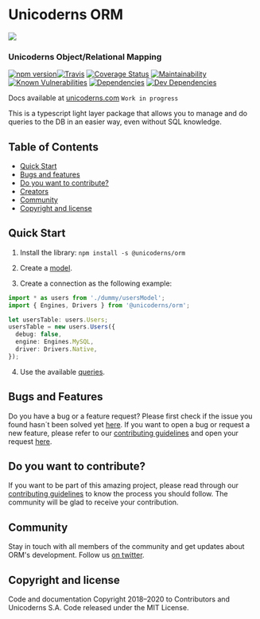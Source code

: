 # Unicoderns ORM

[![](https://unicoderns.com/img/logoorm.e1a28eb9.svg)](https://unicoderns.com/en/orm/)

### Unicoderns Object/Relational Mapping

[![npm version](https://badge.fury.io/js/%40unicoderns%2Form.svg)](https://badge.fury.io/js/%40unicoderns%2Form)[![Travis](https://travis-ci.org/unicoderns/ORM.svg?branch=master)](https://travis-ci.org/unicoderns/ORM)
[![Coverage Status](https://coveralls.io/repos/github/unicoderns/orm/badge.svg?branch=master)](https://coveralls.io/github/unicoderns/orm?branch=master)
[![Maintainability](https://api.codeclimate.com/v1/badges/ee1d8dc169ecc3800527/maintainability)](https://codeclimate.com/github/unicoderns/orm/maintainability)
[![Known Vulnerabilities](https://snyk.io/test/github/unicoderns/orm/badge.svg?targetFile=package.json)](https://snyk.io/test/github/unicoderns/orm?targetFile=package.json)
[![Dependencies](https://david-dm.org/unicoderns/orm.svg)](https://david-dm.org/unicoderns/orm/)
[![Dev Dependencies](https://david-dm.org/unicoderns/orm/dev-status.svg)](https://david-dm.org/unicoderns/orm/?type=dev)

Docs available at [unicoderns.com](http://unicoderns.com/docs/ORM/) `Work in progress`

This is a typescript light layer package that allows you to manage and do queries to the DB in an easier way, even without SQL knowledge.

## Table of Contents

- [Quick Start](#quick-start)
- [Bugs and features](#bugs-and-features)
- [Do you want to contribute?](#do-you-want-to-contribute)
- [Creators](#creators)
- [Community](#community)
- [Copyright and license](#copyright-and-license)

## Quick Start

1. Install the library:
   `npm install -s @unicoderns/orm`

2. Create a [model](https://github.com/unicoderns/orm/blob/master/docs/models.md).

3. Create a connection as the following example:

```typescript
import * as users from './dummy/usersModel';
import { Engines, Drivers } from '@unicoderns/orm';

let usersTable: users.Users;
usersTable = new users.Users({
  debug: false,
  engine: Engines.MySQL,
  driver: Drivers.Native,
});
```

4. Use the available [queries](https://github.com/unicoderns/orm/blob/master/docs/functions.md).

## Bugs and Features

Do you have a bug or a feature request? Please first check if the issue you found hasn´t been solved yet [here](https://github.com/unicoderns/orm/issues). If you want to open a bug or request a new feature, please refer to our [contributing guidelines](https://github.com/isaZuGo/orm/blob/update-documentation/CONTRIBUTING.md) and open your request [here](https://github.com/unicoderns/orm/issues).

## Do you want to contribute?

If you want to be part of this amazing project, please read through our [contributing guidelines](https://github.com/unicoderns/orm/blob/master/CONTRIBUTING.md) to know the process you should follow. The community will be glad to receive your contribution.

## Community

Stay in touch with all members of the community and get updates about ORM's development. Follow us [on twitter](https://twitter.com/unicoderns).

## Copyright and license

Code and documentation Copyright 2018–2020 to Contributors and Unicoderns S.A. Code released under the MIT License.
